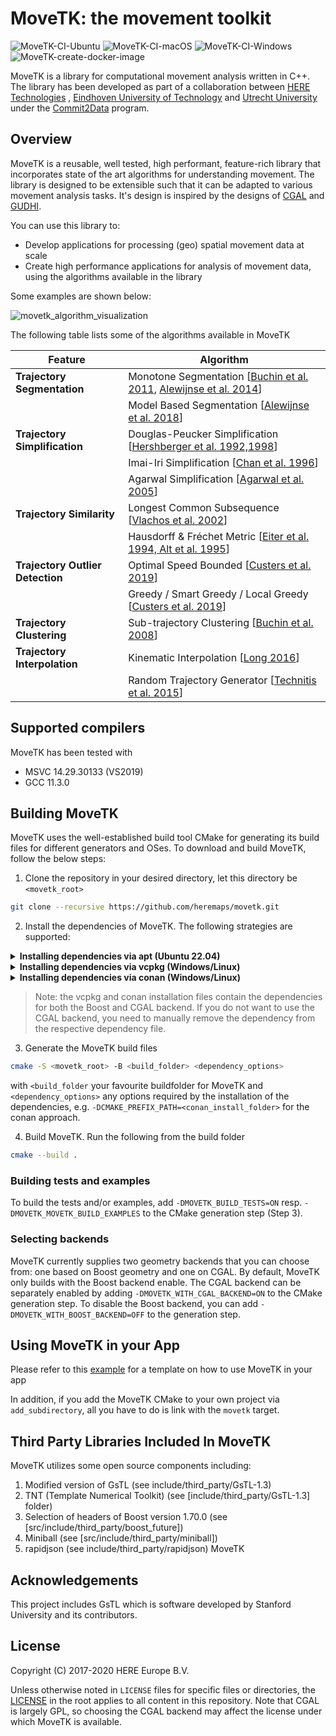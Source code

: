 # MoveTK: the movement toolkit
![MoveTK-CI-Ubuntu](https://github.com/movetk/movetk/workflows/MoveTK-CI-Ubuntu/badge.svg?branch=master&event=push) ![MoveTK-CI-macOS](https://github.com/movetk/movetk/workflows/MoveTK-CI-macOS/badge.svg?branch=master&event=push) ![MoveTK-CI-Windows](https://github.com/movetk/movetk/workflows/MoveTK-CI-Windows/badge.svg?branch=master&event=push) ![MoveTK-create-docker-image](https://github.com/movetk/movetk/workflows/MoveTK-create-docker-image/badge.svg?branch=master)

MoveTK is a library for computational movement analysis written in C++. The library has been developed as part of a collaboration between [HERE Technologies](https://www.here.com/) , [Eindhoven University of Technology](https://alga.win.tue.nl/) and [Utrecht University](https://www.uu.nl/en/research/algorithms/geometric-computing) under the [Commit2Data](https://commit2data.nl/en/commit2data-program/data-handling/data-science-voor-veranderende-data-2/analysis-and-visualization-of-heterogeneous-spatio-temporal-data) program.

## Overview
MoveTK is a reusable, well tested, high performant, feature-rich library that incorporates state of the art algorithms for understanding movement.
The library is designed to be extensible such that it can be adapted to various movement analysis tasks.
It's design is inspired by the designs of [CGAL](https://github.com/CGAL/cgal) and [GUDHI](https://github.com/GUDHI/gudhi-devel).

You can use this library to:

- Develop applications for processing (geo) spatial movement data at scale
- Create high performance applications for analysis of movement data, using the algorithms available in the library

Some examples are shown below:

![movetk_algorithm_visualization](docs/images/algorithm_visualization.png)

The following table lists some of the algorithms available in MoveTK

| Feature | Algorithm |
| ------- | --------- |
| **Trajectory Segmentation** | Monotone Segmentation [[Buchin et al. 2011](http://josis.org/index.php/josis/article/view/66), [Alewijnse  et al. 2014](https://dl.acm.org/doi/10.1145/2666310.2666415)]|
|                         | Model Based Segmentation [[Alewijnse et al. 2018](https://link.springer.com/article/10.1007%2Fs00453-017-0329-x)] |
| **Trajectory Simplification** | Douglas-Peucker Simplification [[Hershberger et al. 1992,1998](https://dl.acm.org/doi/book/10.5555/902273)] |
|                           | Imai-Iri Simplification [[Chan et al. 1996](https://www.worldscientific.com/doi/abs/10.1142/S0218195996000058)] |
|                           | Agarwal Simplification [[Agarwal et al. 2005](https://doi.org/10.1007/s00453-005-1165-y)] |
| **Trajectory Similarity**     | Longest Common Subsequence [[Vlachos et al. 2002](https://ieeexplore.ieee.org/document/994784)] |
|                           | Hausdorff & Fréchet  Metric [[Eiter et al. 1994, Alt et al. 1995](https://www.worldscientific.com/doi/abs/10.1142/S0218195995000064)] |
| **Trajectory Outlier Detection** | Optimal Speed Bounded [[Custers et al. 2019](https://dl.acm.org/doi/10.1145/3347146.3359363)] |
|                           | Greedy / Smart Greedy / Local Greedy [[Custers et al. 2019](https://dl.acm.org/doi/10.1145/3347146.3359363)] |
| **Trajectory Clustering** | Sub-trajectory Clustering [[Buchin et al. 2008](https://link.springer.com/chapter/10.1007%2F978-3-540-92182-0_57)] |
| **Trajectory Interpolation** | Kinematic Interpolation [[Long 2016](https://www.tandfonline.com/doi/abs/10.1080/13658816.2015.1081909?journalCode=tgis20)] |
|                          | Random Trajectory Generator [[Technitis et al. 2015](https://www.tandfonline.com/doi/abs/10.1080/13658816.2014.999682?journalCode=tgis20)] |

## Supported compilers
MoveTK has been tested with
* MSVC 14.29.30133 (VS2019)
* GCC 11.3.0


## Building MoveTK 
MoveTK uses the well-established build tool CMake for generating its build files for different generators and OSes. To download and build MoveTK, follow the below steps:
1. Clone the repository in your desired directory, let this directory be ``<movetk_root>``
```bash
git clone --recursive https://github.com/heremaps/movetk.git
```
2. Install the dependencies of MoveTK. The following strategies are supported:
<details>
  <summary><b>Installing dependencies via apt (Ubuntu 22.04)</b></summary>
For Ubuntu, install the following packages using apt 

```sh
sudo apt install libboost-all-dev libgdal-dev libgsl-dev libgslcblas0 gsl-bin libgsl27 
```
For building the documentation, you also need [Doxygen](https://www.doxygen.nl/)
```sh
sudo apt install doxygen
```
For the CGAL backend, you also need the following dependencies
```sh
sudo apt install libmpfr-dev libcgal-dev
```
</details>

<details>
  <summary><b>Installing dependencies via vcpkg (Windows/Linux)</b></summary>

MoveTK provides a vcpkg.json manifest file for use with [vcpkg](https://vcpkg.io/). To install the dependencies, you can either let vcpkg handle it during the CMake generation step in Step 3., or directly call the following inside ``<movetk_root>``:
```sh
vcpkg.exe install 
```
During the CMake generation step in Step 3, you need to add ``-DCMAKE_TOOLCHAIN_FILE=<vcpkg_root>/scripts/buildsystems/vcpkg.cmake`` to the CMake command line arguments, where ``<vcpkg_root>`` is the root of your vcpkg installation.


</details>

<details>
  <summary><b>Installing dependencies via conan (Windows/Linux)</b></summary>

MoveTK also provides a conanfile.txt to install its dependencies using [Conan](https://conan.io/). For this, install a conan version less than 2.0 (2.0 is at the time of writing the default version when installed via ``pip``, but the dependencies are not up to speed yet).
You need a profile for conan to install packages. This profile can be created via the ``conan profile`` subcommands, see [https://docs.conan.io/1/reference/commands/misc/profile.html](https://docs.conan.io/1/reference/commands/misc/profile.html). 
To install the dependencies, run
```sh
conan install <movetk_root>/conanfile.txt -if <installation_folder_for_conan> --build=missing
```
where ``<installation_folder_for_conan>`` is some folder you specify where files for finding the dependencies are written.

Finally, add ``-DCMAKE_PREFIX_PATH=<installation_folder_for_conan>`` to the end of the CMake invocation at Step 3. This way, CMake can find the dependencies and link them with MoveTK.

> Note: if you use a single configuration generator for CMake, such as Ninja or Make, also add the explicit build type to the invocation at Step 3 using ``-DCMAKE_BUILD_TYPE=<build_type>``, with ``<build_type`` a CMake build type such as ``Release``. Make sure to match this build type with a build type that you installed the dependencies for (which is determined by the profile).
</details>

> Note: the vcpkg and conan installation files contain the dependencies for both the Boost and CGAL backend. If you do not want to use the CGAL backend, you need to manually remove the dependency from the respective dependency file.

3. Generate the MoveTK build files
```sh
cmake -S <movetk_root> -B <build_folder> <dependency_options>
```
with ``<build_folder`` your favourite buildfolder for MoveTK and ``<dependency_options>`` any options required by the installation of the dependencies, e.g. ``-DCMAKE_PREFIX_PATH=<conan_install_folder>`` for the conan approach.

4. Build MoveTK. Run the following from the build folder
```sh
cmake --build .
```

### Building tests and examples
To build the tests and/or examples, add ``-DMOVETK_BUILD_TESTS=ON`` resp. ``-DMOVETK_MOVETK_BUILD_EXAMPLES`` to the CMake generation step (Step 3).

### Selecting backends
MoveTK currently supplies two geometry backends that you can choose from: one based on Boost geometry and one on CGAL. By default, MoveTK only builds with the Boost backend enable. The CGAL backend can be separately enabled by adding ``-DMOVETK_WITH_CGAL_BACKEND=ON`` to the CMake generation step. To disable the Boost backend, you can add ``-DMOVETK_WITH_BOOST_BACKEND=OFF`` to the generation step.

## Using MoveTK in your App

Please refer to this [example](https://github.com/aniketmitra001/movetk-app-template) for a template on how to use MoveTK in your app 

In addition, if you add the MoveTK CMake to your own project via ``add_subdirectory``, all you have to do is link with the ``movetk`` target.

## Third Party Libraries Included In MoveTK

MoveTK utilizes some open source components including:

 1. Modified version of GsTL (see include/third_party/GsTL-1.3)
 2. TNT (Template Numerical Toolkit) (see [include/third_party/GsTL-1.3] folder)
 3. Selection of headers of Boost version 1.70.0 (see [src/include/third_party/boost_future]) 
 4. Miniball (see [src/include/third_party/miniball])
 5. rapidjson (see include/third_party/rapidjson)
MoveTK 

## Acknowledgements 
This project includes GsTL which is software developed by Stanford University and
its contributors.

## License
Copyright (C) 2017-2020 HERE Europe B.V.

Unless otherwise noted in `LICENSE` files for specific files or directories, the [LICENSE](LICENSE) in the root applies to all content in this repository. Note that CGAL is largely GPL, so choosing the CGAL backend may affect the license under which MoveTK is available.

